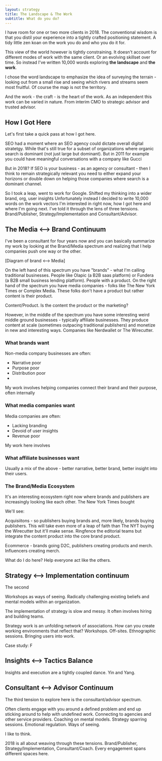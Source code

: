 ```yaml
---
layout: strategy
title: The Landscape & The Work
subtitle: What do you do?
---
```


I have room for one or two more clients in 2018. The conventional wisdom is that you distil your experience into a tightly crafted positioning statement. A tidy little zen koan on the work you do and who you do it for.

This view of the world however is tightly constraining. It doesn't account for different modes of work with the same client. Or an evolving skillset over time. So instead I've written 10,000 words exploring **the landscape** and **the work**.

I chose the word landscape to emphasize the idea of surveying the terrain - looking out from a small rise and seeing which rivers and streams seem most fruitful. Of course the map is not the territory.

And the work - the craft - is the heart of the work. As an independent this work can be varied in nature. From interim CMO to strategic advisor and trusted advisor.


## How I Got Here

Let's first take a quick pass at how I got here.

SEO had a moment where an SEO agency could dictate overall digital stratetgy. While that's still true for a subset of organizations where organic search is dominant (not just large but dominant). But in 2011 for example you could have meaningful conversations with a company like Gucci 

But in 2018? If SEO is your business - as an agency or consultant - then I think to remain strategically relevant you need to either expand your horizons or double down on helping those companies where search is a dominant channel.

So I took a leap, went to work for Google. Shifted my thinking into a wider brand, org, user insights 
Unfortunately instead I decided to write 10,000 words on the work vectors I'm interested in right now, how I got here and where I'm going next. I've told it through the lens of three tensions. Brand/Publisher, Strategy/Implementation and Consultant/Advisor.

## The Media <--> Brand Continuum

I've been a consultant for four years now and you can basically summarize my work by looking at the Brand/Media spectrum and realizing that I help companies push one way or the other.

[Diagram of brand <--> Media]

On the left hand of this spectrum you have "brands" - what I'm calling traditional businesses. People like Olapic (a B2B saas platform) or Fundera (a B2B small business lending platform). People with a product. On the right hand of the spectrum you have media companies - folks like The New York Times or Complex Media. These folks don't have a product but rather content is their product.

Content/Product. Is the content the product or the marketing?

However, in the middle of the spectrum you have some interesting weird middle ground businesses - typically affiliate businesses. They produce content at scale (sometimes outpacing traditional publishers) and monetize in new and interesting ways. Companies like Nerdwallet or The Wirecutter.

### What brands want

Non-media company businesses are often:
- Narrative poor
- Purpose poor
- Distribution poor
- 

My work involves helping companies connect their brand and their purpose, often internally

### What media companies want

Media companies are often:
- Lacking branding
- Devoid of user insights
- Revenue poor

My work here involves

### What affiliate businesses want

Usually a mix of the above - better narrative, better brand, better insight into their users. 

### The Brand/Media Ecosystem

It's an interesting ecosystem right now where brands and publishers are increasingly looking like each other. The New York Times bought 

We'll see:

Acquisiitons - so publishers buying brands and, more likely, brands buying publishers. This will take even more of a leap of faith than The NYT buying the Wirecutter but it'll make sense. Ringfence the editorial teams but integrate the content product into the core brand product.

Ecommerce - brands going D2C, publishers creating products and merch. Influencers creating merch.

What do I do here? Help everyone act like the others.

## Strategy <--> Implementation continuum

The second 

Workshops as ways of seeing. Radically challenging existing beliefs and mental models within an organization.

The implementation of strategy is slow and messy. It often involves hiring and building teams.

Strategy work is an unfolding network of associations. How can you create working environments that reflect that? Workshops. Off-sites. Ethnographic sessions. Bringing users into work.

Case study: F


## Insights <--> Tactics Balance

Insights and execution are a tightly coupled dance. Yin and Yang.

## Consultant <--> Advisor Continuum

The third tension to explore here is the consultant/advisor spectrum.

Often clients engage with you around a defined problem and end up sticking around to help with undefined work. Connecting to agencies and other service providers. Coaching on mental models. Strategy sparring sessions. Emotional regulation. Ways of seeing.

I like to think.

2018 is all about weaving through these tensions. Brand/Publisher, Strategy/Implementation, Consultant/Coach. Every engagement spans different spaces here.